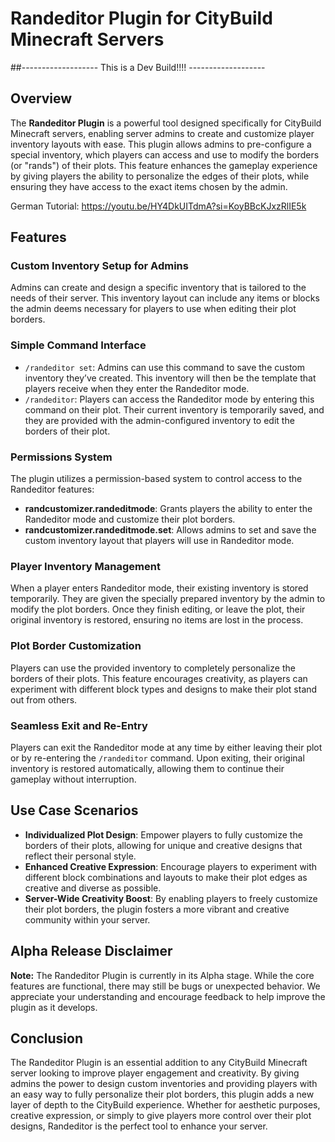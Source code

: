 # Randeditor Plugin for CityBuild Minecraft Servers

##------------------- This is a Dev Build!!!! -------------------

## Overview
The **Randeditor Plugin** is a powerful tool designed specifically for CityBuild Minecraft servers, enabling server admins to create and customize player inventory layouts with ease. This plugin allows admins to pre-configure a special inventory, which players can access and use to modify the borders (or "rands") of their plots. This feature enhances the gameplay experience by giving players the ability to personalize the edges of their plots, while ensuring they have access to the exact items chosen by the admin.

German Tutorial:
https://youtu.be/HY4DkUITdmA?si=KoyBBcKJxzRlIE5k
## Features

### Custom Inventory Setup for Admins
Admins can create and design a specific inventory that is tailored to the needs of their server. This inventory layout can include any items or blocks the admin deems necessary for players to use when editing their plot borders.

### Simple Command Interface
<ul>
  <li>
    <code>/randeditor set</code>: Admins can use this command to save the custom inventory they’ve created. This inventory will then be the template that players receive when they enter the Randeditor mode.
  </li>
  <li>
    <code>/randeditor</code>: Players can access the Randeditor mode by entering this command on their plot. Their current inventory is temporarily saved, and they are provided with the admin-configured inventory to edit the borders of their plot.
  </li>
</ul>

### Permissions System
The plugin utilizes a permission-based system to control access to the Randeditor features:
<ul>
  <li>
    <strong>randcustomizer.randeditmode</strong>: Grants players the ability to enter the Randeditor mode and customize their plot borders.
  </li>
  <li>
    <strong>randcustomizer.randeditmode.set</strong>: Allows admins to set and save the custom inventory layout that players will use in Randeditor mode.
  </li>
</ul>

### Player Inventory Management
When a player enters Randeditor mode, their existing inventory is stored temporarily. They are given the specially prepared inventory by the admin to modify the plot borders. Once they finish editing, or leave the plot, their original inventory is restored, ensuring no items are lost in the process.

### Plot Border Customization
Players can use the provided inventory to completely personalize the borders of their plots. This feature encourages creativity, as players can experiment with different block types and designs to make their plot stand out from others.

### Seamless Exit and Re-Entry
Players can exit the Randeditor mode at any time by either leaving their plot or by re-entering the <code>/randeditor</code> command. Upon exiting, their original inventory is restored automatically, allowing them to continue their gameplay without interruption.

## Use Case Scenarios
<ul>
  <li>
    <strong>Individualized Plot Design</strong>: Empower players to fully customize the borders of their plots, allowing for unique and creative designs that reflect their personal style.
  </li>
  <li>
    <strong>Enhanced Creative Expression</strong>: Encourage players to experiment with different block combinations and layouts to make their plot edges as creative and diverse as possible.
  </li>
  <li>
    <strong>Server-Wide Creativity Boost</strong>: By enabling players to freely customize their plot borders, the plugin fosters a more vibrant and creative community within your server.
  </li>
</ul>

## Alpha Release Disclaimer
<p>
  <strong>Note:</strong> The Randeditor Plugin is currently in its Alpha stage. While the core features are functional, there may still be bugs or unexpected behavior. We appreciate your understanding and encourage feedback to help improve the plugin as it develops.
</p>

## Conclusion
The Randeditor Plugin is an essential addition to any CityBuild Minecraft server looking to improve player engagement and creativity. By giving admins the power to design custom inventories and providing players with an easy way to fully personalize their plot borders, this plugin adds a new layer of depth to the CityBuild experience. Whether for aesthetic purposes, creative expression, or simply to give players more control over their plot designs, Randeditor is the perfect tool to enhance your server.
